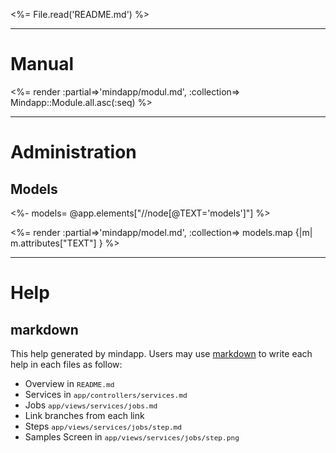 <style>code { font-size: 0.8em;}</style>

<%= File.read('README.md') %>

***

# Manual

<%= render :partial=>'mindapp/modul.md', :collection=> Mindapp::Module.all.asc(:seq) %>

***

# Administration

## Models

<%- models= @app.elements["//node[@TEXT='models']"] %>

<%= render :partial=>'mindapp/model.md', :collection=> models.map {|m| m.attributes["TEXT"] } %>

***

# Help

## markdown

This help generated by mindapp. Users may use <a href="http://daringfireball.net/projects/markdown/syntax" target="_blank">markdown</a>
to write each help in each files as follow:
* Overview in `README.md`
* Services in  `app/controllers/services.md`
* Jobs `app/views/services/jobs.md`
* Link branches from each link 
* Steps `app/views/services/jobs/step.md`
* Samples Screen in  `app/views/services/jobs/step.png`
